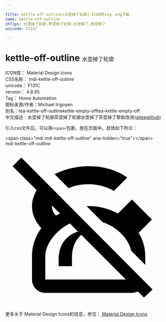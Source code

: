 ```yaml
---

title: kettle off outline(水壶掉了轮廓) ICON转svg、png下载
name: kettle-off-outline
zhTips: 水壶掉了轮廓,茶壶掉了轮廓,水壶掉了,茶壶掉了
unicode: F131C

---
```


# kettle-off-outline  <small style="font-size: 60%;font-weight: 100">水壶掉了轮廓</small>


<div class="detail-page">
<p>
<span>
ICON库：
<span class="badge-secondary badge">Material Design Icons</span> 
</span>
<br/>
<span>
CSS名称：
<span class="badge-secondary badge">mdi-kettle-off-outline</span> 
</span>
<br/>
<span>
unicode：
<span class="badge-secondary badge">F131C</span> 
</span>
<br/>
<span>
version：
<span class="badge-secondary badge">4.8.95</span> 
</span>
<br/>
<span>Tag：
<span class="badge-light badge">Home Automation</span>
</span>
<br/>
<span>图标来源/作者：<span class="badge-light badge">Michael Irigoyen</span></span> 
<br/>
<span>别名：<span class="badge-light badge">tea-kettle-off-outline</span><span class="badge-light badge">kettle-empty-off</span><span class="badge-light badge">tea-kettle-empty-off</span></span><br/><span class="zh-detail">中文描述：<span class="badge-primary badge">水壶掉了轮廓</span><span class="badge-primary badge">茶壶掉了轮廓</span><span class="badge-primary badge">水壶掉了</span><span class="badge-primary badge">茶壶掉了</span><span class="help-link"><span>帮助改进</span>(<a href="https://gitee.com/liuwave/icon-helper/edit/master/json/material/kettle-off-outline.json" target="_blank" rel="noopener noreferrer">gitee</a><a href="https://github.com/liuwave/icon-helper/edit/master/json/material/kettle-off-outline.json" target="_blank" rel="noopener noreferrer">github</a></span>)</span><br/>
</p>
</div>
<div class="alert alert-dark">
  <i class="mdi mdi-kettle-off-outline mdi-48px"></i>
  <i class="mdi mdi-kettle-off-outline mdi-36px"></i>
  <i class="mdi mdi-kettle-off-outline mdi-24px"></i>
  <i class="mdi mdi-kettle-off-outline mdi-18px"></i>
</div>
<div>
  <p>引入css文件后，可以用<code>&lt;span&gt;</code>包裹，放在页面中。具体如下所示：    
  </p>
  <div class="alert alert-primary" style="font-size: 14px">
    &lt;span class="mdi mdi-kettle-off-outline" aria-hidden="true"&gt;&lt;/span&gt;
    <copy-btn content='<span class="mdi mdi-kettle-off-outline" aria-hidden="true"></span>'></copy-btn>
  </div>
  <div class="alert alert-secondary">
    <i class="mdi mdi-kettle-off-outline"
    style="font-size: 24px"
    aria-hidden="true"></i> mdi-kettle-off-outline
    <copy-btn content="mdi-kettle-off-outline" btn-title="复制图标名称"></copy-btn>
  </div>
</div>
<div id="svg" class="svg-wrap">
<svg xmlns="http://www.w3.org/2000/svg" viewBox="0 0 24 24"><path d="M22.1 21.5L2.4 1.7L1.1 3L4.7 6.6C4.3 7.3 4 8.1 4 9C4 10.2 4.5 11.3 5.4 12.3C4.5 13.5 4 15 4 16.5V20C4 21.1 4.9 22 6 22H19C19.3 22 19.6 21.9 19.9 21.8L20.8 22.7L22.1 21.5M8.2 10.1L7.6 10.4C7.2 10 7 9.5 7 9V8.9L8.2 10.1M6 20V16.5C6 14.7 7.6 12.6 9.7 11.6L10.9 12.8C9.1 13.4 8 14.8 8 17V18H10V17C10 16.2 10 14.5 11.4 13.3L18.1 20H6M16.9 10.1L19 8L22 11L20 13C20.7 14.1 21 15.3 21 16.5V17.8L18.9 15.7C18.5 13.9 16.8 12.1 14.6 11.4L12.2 9C13.8 8.9 15.4 9.3 16.9 10.1M9.5 6.3L7.4 4.2C8.8 3.5 10.6 3 12.5 3C14.6 3 16.6 3.5 18.3 4.7L16.3 6.7C15.3 6.1 13.9 5.7 12.5 5.7C11.4 5.7 10.3 5.9 9.5 6.3Z" /></svg>
</div>
<detail full-name='mdi-kettle-off-outline'></detail>
    
<div><p>更多关于 Material Design Icons的信息，参见：<a target="_blank" href="https://iconhelper.cn/material.html"> Material Design Icons</a>
</p></div>
